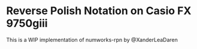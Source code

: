 # Reverse Polish Notation on Casio FX 9750giii

This is a WIP implementation of numworks-rpn by @XanderLeaDaren
